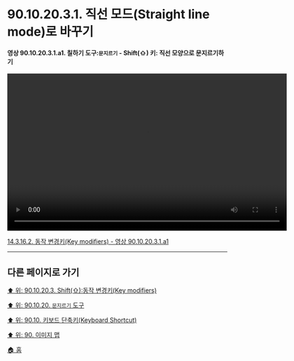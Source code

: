 # 90.10.20.3.1. 직선 모드(Straight line mode)로 바꾸기

<a id="90-10-20-03-01-a1"></a>

#### 영상 90.10.20.3.1.a1. 칠하기 도구:`문지르기` - Shift(⇧) 키: 직선 모양으로 문지르기하기
<video controls="controls" width="640" height="360" src="https://github.com/wonder13662/gimp/assets/15767104/d3483071-5eb5-47f2-849c-aed52aab5321"></video>

[14.3.16.2. 동작 변경키(Key modifiers) - 영상 90.10.20.3.1.a1](./14-03-16-02-key_modifiers.md#90-10-20-03-01-a1)

***

## 다른 페이지로 가기

[⬆️ 위: 90.10.20.3. Shift(⇧):동작 변경키(Key modifiers)](./90-10-20-03-00-key_modifier-shift.md)

[⬆️ 위: 90.10.20. `문지르기` 도구](./90-10-20-00-smudge.md)

[⬆️ 위: 90.10. 키보드 단축키(Keyboard Shortcut)](./90-10-00-keyboard_shortcut.md)

[⬆️ 위: 90. 이미지 맵](./90-00-image-map.md)

[🏠 홈](./00-home.md)
